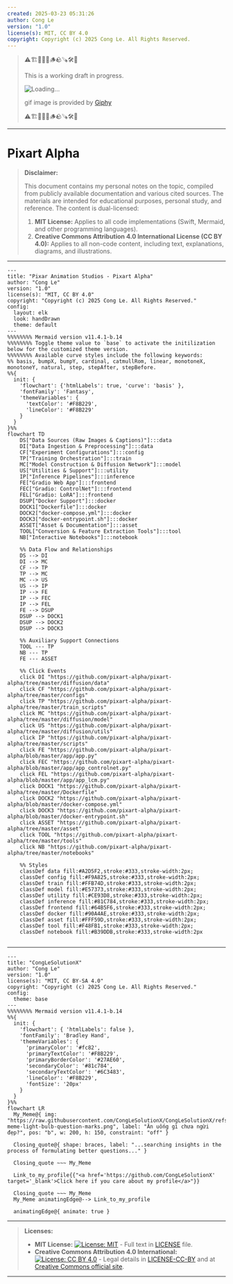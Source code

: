 ```yaml
---
created: 2025-03-23 05:31:26
author: Cong Le
version: "1.0"
license(s): MIT, CC BY 4.0
copyright: Copyright (c) 2025 Cong Le. All Rights Reserved.
---
```



> ⚠️🏗️🚧🦺🧱🪵🪨🪚🛠️👷
> 
> This is a working draft in progress.
> 
> ![Loading...](https://media1.giphy.com/media/v1.Y2lkPTc5MGI3NjExN2JuMXViZHFyZzFmc24ydHcwbTVvN212MXFmbmdlaHZuYnVzNGplbiZlcD12MV9pbnRlcm5hbF9naWZfYnlfaWQmY3Q9Zw/a7Y6lravckuKA/giphy.gif)
> 
> gif image is provided by [Giphy](https://giphy.com)
> 
> ⚠️🏗️🚧🦺🧱🪵🪨🪚🛠️👷

----


# Pixart Alpha
> **Disclaimer:**
>
> This document contains my personal notes on the topic,
> compiled from publicly available documentation and various cited sources.
> The materials are intended for educational purposes, personal study, and reference.
> The content is dual-licensed:
> 1. **MIT License:** Applies to all code implementations (Swift, Mermaid, and other programming languages).
> 2. **Creative Commons Attribution 4.0 International License (CC BY 4.0):** Applies to all non-code content, including text, explanations, diagrams, and illustrations.
---



```mermaid
---
title: "Pixar Animation Studios - Pixart Alpha"
author: "Cong Le"
version: "1.0"
license(s): "MIT, CC BY 4.0"
copyright: "Copyright (c) 2025 Cong Le. All Rights Reserved."
config:
  layout: elk
  look: handDrawn
  theme: default
---
%%%%%%%% Mermaid version v11.4.1-b.14
%%%%%%%% Toggle theme value to `base` to activate the initilization below for the customized theme version.
%%%%%%%% Available curve styles include the following keywords:
%% basis, bumpX, bumpY, cardinal, catmullRom, linear, monotoneX, monotoneY, natural, step, stepAfter, stepBefore.
%%{
  init: {
    'flowchart': {'htmlLabels': true, 'curve': 'basis' },
    'fontFamily': 'Fantasy',
    'themeVariables': {
      'textColor': '#F8B229',
      'lineColor': '#F8B229'
    }
  }
}%%
flowchart TD
    DS["Data Sources (Raw Images & Captions)"]:::data
    DI["Data Ingestion & Preprocessing"]:::data
    CF["Experiment Configurations"]:::config
    TP["Training Orchestration"]:::train
    MC["Model Construction & Diffusion Network"]:::model
    US["Utilities & Support"]:::utility
    IP["Inference Pipelines"]:::inference
    FE["Gradio Web App"]:::frontend
    FEC["Gradio: ControlNet"]:::frontend
    FEL["Gradio: LoRA"]:::frontend
    DSUP["Docker Support"]:::docker
    DOCK1["Dockerfile"]:::docker
    DOCK2["docker-compose.yml"]:::docker
    DOCK3["docker-entrypoint.sh"]:::docker
    ASSET["Asset & Documentation"]:::asset
    TOOL["Conversion & Feature Extraction Tools"]:::tool
    NB["Interactive Notebooks"]:::notebook

    %% Data Flow and Relationships
    DS --> DI
    DI --> MC
    CF --> TP
    TP --> MC
    MC --> US
    US --> IP
    IP --> FE
    IP --> FEC
    IP --> FEL
    FE --> DSUP
    DSUP --> DOCK1
    DSUP --> DOCK2
    DSUP --> DOCK3

    %% Auxiliary Support Connections
    TOOL --- TP
    NB --- TP
    FE --- ASSET

    %% Click Events
    click DI "https://github.com/pixart-alpha/pixart-alpha/tree/master/diffusion/data"
    click CF "https://github.com/pixart-alpha/pixart-alpha/tree/master/configs"
    click TP "https://github.com/pixart-alpha/pixart-alpha/tree/master/train_scripts"
    click MC "https://github.com/pixart-alpha/pixart-alpha/tree/master/diffusion/model"
    click US "https://github.com/pixart-alpha/pixart-alpha/tree/master/diffusion/utils"
    click IP "https://github.com/pixart-alpha/pixart-alpha/tree/master/scripts"
    click FE "https://github.com/pixart-alpha/pixart-alpha/blob/master/app/app.py"
    click FEC "https://github.com/pixart-alpha/pixart-alpha/blob/master/app/app_controlnet.py"
    click FEL "https://github.com/pixart-alpha/pixart-alpha/blob/master/app/app_lcm.py"
    click DOCK1 "https://github.com/pixart-alpha/pixart-alpha/tree/master/Dockerfile"
    click DOCK2 "https://github.com/pixart-alpha/pixart-alpha/blob/master/docker-compose.yml"
    click DOCK3 "https://github.com/pixart-alpha/pixart-alpha/blob/master/docker-entrypoint.sh"
    click ASSET "https://github.com/pixart-alpha/pixart-alpha/tree/master/asset"
    click TOOL "https://github.com/pixart-alpha/pixart-alpha/tree/master/tools"
    click NB "https://github.com/pixart-alpha/pixart-alpha/tree/master/notebooks"

    %% Styles
    classDef data fill:#A2D5F2,stroke:#333,stroke-width:2px;
    classDef config fill:#F9A825,stroke:#333,stroke-width:2px;
    classDef train fill:#FFB74D,stroke:#333,stroke-width:2px;
    classDef model fill:#E57373,stroke:#333,stroke-width:2px;
    classDef utility fill:#CE93D8,stroke:#333,stroke-width:2px;
    classDef inference fill:#81C784,stroke:#333,stroke-width:2px;
    classDef frontend fill:#64B5F6,stroke:#333,stroke-width:2px;
    classDef docker fill:#90A4AE,stroke:#333,stroke-width:2px;
    classDef asset fill:#FFF59D,stroke:#333,stroke-width:2px;
    classDef tool fill:#F48FB1,stroke:#333,stroke-width:2px;
    classDef notebook fill:#B39DDB,stroke:#333,stroke-width:2px
    
```




---

<!-- 
```mermaid
%% Current Mermaid version
info
```  -->


```mermaid
---
title: "CongLeSolutionX"
author: "Cong Le"
version: "1.0"
license(s): "MIT, CC BY-SA 4.0"
copyright: "Copyright (c) 2025 Cong Le. All Rights Reserved."
config:
  theme: base
---
%%%%%%%% Mermaid version v11.4.1-b.14
%%{
  init: {
    'flowchart': { 'htmlLabels': false },
    'fontFamily': 'Bradley Hand',
    'themeVariables': {
      'primaryColor': '#fc82',
      'primaryTextColor': '#F8B229',
      'primaryBorderColor': '#27AE60',
      'secondaryColor': '#81c784',
      'secondaryTextColor': '#6C3483',
      'lineColor': '#F8B229',
      'fontSize': '20px'
    }
  }
}%%
flowchart LR
  My_Meme@{ img: "https://raw.githubusercontent.com/CongLeSolutionX/CongLeSolutionX/refs/heads/main/assets/images/My-meme-light-bulb-question-marks.png", label: "Ăn uống gì chưa ngừi đẹp?", pos: "b", w: 200, h: 150, constraint: "off" }

  Closing_quote@{ shape: braces, label: "...searching insights in the process of formulating better questions..." }

  Closing_quote ~~~ My_Meme
    
  Link_to_my_profile{{"<a href='https://github.com/CongLeSolutionX' target='_blank'>Click here if you care about my profile</a>"}}

  Closing_quote ~~~ My_Meme
  My_Meme animatingEdge@--> Link_to_my_profile
  
  animatingEdge@{ animate: true }

```

---
> **Licenses:**
>
> - **MIT License:**  [![License: MIT](https://img.shields.io/badge/License-MIT-yellow.svg)](LICENSE) - Full text in [LICENSE](LICENSE) file.
> - **Creative Commons Attribution 4.0 International:** [![License: CC BY 4.0](https://licensebuttons.net/l/by/4.0/88x31.png)](LICENSE-CC-BY) - Legal details in [LICENSE-CC-BY](LICENSE-CC-BY) and at [Creative Commons official site](http://creativecommons.org/licenses/by/4.0/).
> 
---
